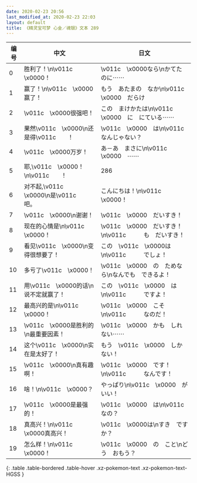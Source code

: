 ```yaml
---
date: 2020-02-23 20:56
last_modified_at: 2020-02-23 22:03
layout: default
title: 《精灵宝可梦 心金／魂银》文本 289
---
```

| 编号 | 中文 | 日文 |
| ---- | ---- | ---- |
| 0 | 胜利了！\n\v011c　\x0000！ | \v011c　\x0000なら\nかてた　のに⋯⋯ |
| 1 | 赢了！\n\v011c　\x0000赢了！ | もう　あたまの　なか\n\v011c　\x0000　だらけ |
| 2 | \v011c　\x0000很强吧！ | この　まけかたは\n\v011c　\x0000　に　にている⋯⋯ |
| 3 | 果然\v011c　\x0000\n还是得\v011c　　！ | \v011c　\x0000　は\n\v011c　　　なんじゃない？ |
| 4 | \v011c　\x0000万岁！ | あ－あ　まさに\n\v011c　\x0000　⋯⋯ |
| 5 | 耶,\v011c　\x0000！\n\v011c　　！ | 286 |
| 6 | 对不起,\v011c　\x0000\n是\v011c　　吧。 | こんにちは！\n\v011c　\x0000！ |
| 7 | \v011c　\x0000\n谢谢！ | \v011c　\x0000　だいすき！ |
| 8 | 现在的心情是\n\v011c　\x0000！ | \v011c　\x0000　だいすき！\n\v011c　　　も　だいすき！ |
| 9 | 看见\v011c　\x0000\n变得很想要了！ | この　\v011c　\x0000は\n\v011c　　　でしょ！ |
| 10 | 多亏了\v011c　\x0000！ | \v011c　\x0000　の　ためなら\nなんでも　できるよ！ |
| 11 | 用\v011c　\x0000的话\n说不定就赢了！ | この　\v011c　\x0000　は\n\v011c　　　ですよ！ |
| 12 | 最高兴的是\n\v011c　\x0000！ | \v011c　\x0000　こそ\n\v011c　　　なのだ！ |
| 13 | \v011c　\x0000是胜利的\n最重要因素！ | \v011c　\x0000　かも　しれない⋯⋯ |
| 14 | 这个\v011c　\x0000\n实在是太好了！ | もう　\v011c　\x0000　しか　ない！ |
| 15 | \v011c　\x0000\n真有趣啊！ | \v011c　\x0000　です！\n\v011c　　　なんです！ |
| 16 | 啥！\n\v011c　\x0000？ | やっぱり\n\v011c　\x0000　が　いい！ |
| 17 | \v011c　\x0000是最强的！ | \v011c　\x0000　は\n\v011c　　　なの？ |
| 18 | 真高兴！\n\v011c　\x0000真高兴！ | \v011c　\x0000は\nすき　ですか？ |
| 19 | 怎么样！\n\v011c　\x0000！ | \v011c　\x0000　の　こと\nどう　おもう？ |
{: .table .table-bordered .table-hover .xz-pokemon-text .xz-pokemon-text-HGSS }